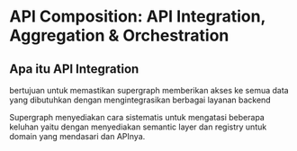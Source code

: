# API Composition: API Integration, Aggregation & Orchestration

## Apa itu API Integration 

bertujuan untuk memastikan supergraph memberikan akses ke semua data yang dibutuhkan dengan mengintegrasikan berbagai layanan backend

Supergraph menyediakan cara sistematis untuk mengatasi beberapa keluhan yaitu dengan menyediakan semantic layer dan registry untuk domain yang mendasari dan APInya.
